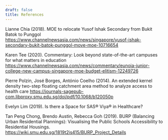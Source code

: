 ```yaml
---
draft: false
title: References
---
```


Lianne Chia (2018). MOE to relocate Yusof Ishak Secondary from Bukit Batok to Punggol
https://www.channelnewsasia.com/news/singapore/yusof-ishak-secondary-bukit-batok-punggol-move-moe-10716654

Karen Tee (2020). Commentary: Look beyond state-of-the-art campuses for what matters in education https://www.channelnewsasia.com/news/commentary/eunoia-junior-college-new-campus-singapore-moe-budget-elitism-12249726

Pierre Polzin, José Borges, António Coelho (2014). An extended kernel density two-step floating catchment area method to analyze access to health care https://journals-sagepub-com.libproxy.smu.edu.sg/doi/pdf/10.1068/b120050p

Evelyn Lim (2019). Is there a Space for SAS® Viya® in Healthcare?

Tan Peng Chong, Brendo Austin, Rebecca Goh (2019). BURP (Balancing Urban Residential Plannings): Visualising the Public Schools Accessibility to Residential Housings. https://wiki.smu.edu.sg/1819t2is415/BURP_Project_Details
